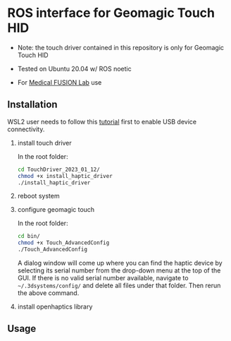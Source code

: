 # ROS interface for Geomagic Touch HID
- Note: the touch driver contained in this repository is only for Geomagic Touch HID

- Tested on Ubuntu 20.04 w/ ROS noetic

- For [Medical FUSION Lab](https://wp.wpi.edu/medicalfusionlab/) use

## Installation
    
WSL2 user needs to follow this [tutorial](https://learn.microsoft.com/en-us/windows/wsl/connect-usb) first to enable USB device connectivity.

1. install touch driver

    In the root folder:
    ``` sh
    cd TouchDriver_2023_01_12/
    chmod +x install_haptic_driver
    ./install_haptic_driver
    ```

2. reboot system

3. configure geomagic touch
    
    In the root folder:
    ``` sh
    cd bin/
    chmod +x Touch_AdvancedConfig
    ./Touch_AdvancedConfig
    ```
    A dialog window will come up where you can find the haptic device by selecting its serial number from the drop-down menu at the top of the GUI. If there is no valid serial number available, navigate to ```~/.3dsystems/config/``` and delete all files under that folder. Then rerun the above command.

4. install openhaptics library

## Usage
